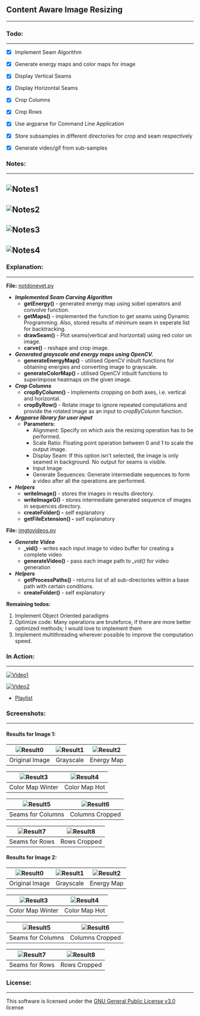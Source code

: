 ## Content Aware Image Resizing
-------------------------------

### Todo:
---------

- [x] Implement Seam Algorithm
- [x] Generate energy maps and color maps for image
- [x] Display Vertical Seams 
- [x] Display Horizontal Seams 
- [x] Crop Columns 
- [x] Crop Rows 
- [x] Use argparse for Command Line Application 
- [x] Store subsamples in different directories for crop and seam respectively 
- [x] Generate video/gif from sub-samples 


### Notes:
---------

## ![Notes1](https://cdn.rawgit.com/avidLearnerInProgress/pyCAIR/06ce7c6e/notes/notes1.png)  
## ![Notes2](https://cdn.rawgit.com/avidLearnerInProgress/pyCAIR/06ce7c6e/notes/notes2.png)  
## ![Notes3](https://cdn.rawgit.com/avidLearnerInProgress/pyCAIR/06ce7c6e/notes/notes3.png)  
## ![Notes4](https://cdn.rawgit.com/avidLearnerInProgress/pyCAIR/06ce7c6e/notes/notes4.png)  


### Explanation:
---------------

**File:** [notdoneyet.py](https://github.com/avidLearnerInProgress/pyCAIR/blob/master/notdoneyet.py)

* ***Implemented Seam Carving Algorithm*** 
   * **getEnergy()** \- generated energy map using sobel operators and convolve function.
   * **getMaps()** \- implemented the function to get seams using Dynamic Programming. Also, stored results of minimum seam in seperate list for backtracking.
   * **drawSeam()** \- Plot seams(vertical and horizontal) using red color on image.
   * **carve()** \- reshape and crop image.
* ***Generated grayscale and energy maps using OpenCV.***
   * **generateEnergyMap()** \- utilised OpenCV inbuilt functions for obtaining energies and converting image to grayscale.
   * **generateColorMap() -** utilised OpenCV inbuilt functions to superimpose heatmaps on the given image.
* ***Crop Columns***
   * **cropByColumn()** \- Implements cropping on both axes, i.e. vertical and horizontal.
   * **cropByRow()** \- Rotate image to ignore repeated computations and provide the rotated image as an input to *cropByColumn* function.
* ***Argparse library for user input***
   * **Parameters:**
      * Alignment: Specify on which axis the resizing operation has to be performed.
      * Scale Ratio: Floating point operation between 0 and 1 to scale the output image.
      * Display Seam: If this option isn't selected, the image is only seamed in background. No output for seams is visible.
      * Input Image
      * Generate Sequences: Generate intermediate sequences to form a video after all the operations are performed.
* ***Helpers***
   * **writeImage()** \- stores the images in results directory.
   * **writeImageG()** \- stores intermediate generated sequence of images in sequences directory.
   * **createFolder() -** self explanatory
   * **getFileExtension() -** self explanatory

**File:** [imgtovideos.py](https://github.com/avidLearnerInProgress/pyCAIR/blob/master/imgtovideos.py)

* ***Generate Video***
   * **\_vid()** \- writes each input image to video buffer for creating a complete video
   * **generateVideo()** \- pass each image path to *\_vid()* for video generation
* ***Helpers***
   * **getProcessPaths()** \- returns list of all sub-directories within a base path with certain conditions.
   * **createFolder()** \- self explanatory 

**Remaining todos:**

1. Implement Object Oriented paradigms
2. Optimize code: Many operations are bruteforce, if there are more better optimized methods; I would love to implement them
3. Implement multithreading wherever possible to improve the computation speed.

### In Action:
--------------

[![Video1](https://cdn.pbrd.co/images/HqSW5C0.png)](https://youtube.com/watch?v=PXYryvF7moE)  

[![Video2](https://cdn.pbrd.co/images/HqSWjpq.png)](https://www.youtube.com/watch?v=fH21N4MBN3k)  

- [Playlist](https://www.youtube.com/playlist?list=PL7k5xCepzh7o2kF_FMh4P9tZgALoAx48N)  


### Screenshots:
----------------

#### Results for Image 1:

| ![Result0](https://cdn.rawgit.com/avidLearnerInProgress/pyCAIR/0fc66d01/images/fig4.png)  | ![Result1](https://cdn.rawgit.com/avidLearnerInProgress/pyCAIR/0fc66d01/results/fig4/gray.png) | ![Result2](https://cdn.rawgit.com/avidLearnerInProgress/pyCAIR/0fc66d01/results/fig4/energy.png) |
|:---:|:---:|:---:|
| Original Image | Grayscale | Energy Map |  

| ![Result3](https://cdn.rawgit.com/avidLearnerInProgress/pyCAIR/0fc66d01/results/fig4/colormap1.png)  | ![Result4](https://cdn.rawgit.com/avidLearnerInProgress/pyCAIR/0fc66d01/results/fig4/colormap2.png) |
|:---:|:---:|
| Color Map Winter | Color Map Hot |  

| ![Result5](https://cdn.rawgit.com/avidLearnerInProgress/pyCAIR/0fc66d01/results/fig4/column_seams.png)  | ![Result6](https://cdn.rawgit.com/avidLearnerInProgress/pyCAIR/0fc66d01/results/fig4/column_cropped.png) |
|:---:|:---:|
| Seams for Columns | Columns Cropped |  

| ![Result7](https://cdn.rawgit.com/avidLearnerInProgress/pyCAIR/0fc66d01/results/fig4/row_seams.png)  | ![Result8](https://cdn.rawgit.com/avidLearnerInProgress/pyCAIR/0fc66d01/results/fig4/row_cropped.png) |
|:---:|:---:|
| Seams for Rows | Rows Cropped |  

#### Results for Image 2:  

| ![Result0](https://cdn.rawgit.com/avidLearnerInProgress/pyCAIR/0fc66d01/images/fig13.jpg)  | ![Result1](https://cdn.rawgit.com/avidLearnerInProgress/pyCAIR/0fc66d01/results/fig13/gray.jpg) | ![Result2](https://cdn.rawgit.com/avidLearnerInProgress/pyCAIR/0fc66d01/results/fig13/energy.jpg) |
|:---:|:---:|:---:|
| Original Image | Grayscale | Energy Map |  

| ![Result3](https://cdn.rawgit.com/avidLearnerInProgress/pyCAIR/0fc66d01/results/fig13/colormap1.jpg)  | ![Result4](https://cdn.rawgit.com/avidLearnerInProgress/pyCAIR/0fc66d01/results/fig13/colormap2.jpg) |
|:---:|:---:|
| Color Map Winter | Color Map Hot |  

| ![Result5](https://cdn.rawgit.com/avidLearnerInProgress/pyCAIR/0fc66d01/results/fig13/column_seams.jpg)  |![Result6](https://cdn.rawgit.com/avidLearnerInProgress/pyCAIR/0fc66d01/results/fig13/column_cropped.jpg) |
|:---:|:---:|
| Seams for Columns | Columns Cropped |  

| ![Result7](https://cdn.rawgit.com/avidLearnerInProgress/pyCAIR/0fc66d01/results/fig13/row_seams.jpg)  | ![Result8](https://cdn.rawgit.com/avidLearnerInProgress/pyCAIR/0fc66d01/results/fig13/row_cropped.jpg) |
|:---:|:---:|
| Seams for Rows | Rows Cropped |  

### License:
------------

This software is licensed under the [GNU General Public License v3.0](https://github.com/avidLearnerInProgress/pyCAIR/blob/master/LICENSE) license  
